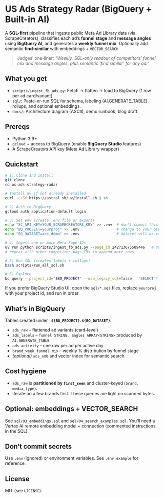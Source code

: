 # US Ads Strategy Radar (BigQuery + Built-in AI)

A **SQL-first** pipeline that ingests public Meta Ad Library data (via ScrapeCreators), classifies each ad’s **funnel stage** and **message angles** using **BigQuery AI**, and generates a **weekly funnel mix**. Optionally add semantic **find-similar** with embeddings + `VECTOR_SEARCH`.

> Judges’ one-liner: *“Weekly, SQL-only readout of competitors’ funnel mix and message angles, plus semantic ‘find similar’ for any ad.”*

## What you get
- `scripts/ingest_fb_ads.py`: Fetch → flatten → load to BigQuery (1 row per ad card/variant).
- `sql/`: Paste-or-run SQL for schema, labeling (AI.GENERATE_TABLE), rollups, and optional embeddings.
- `docs/`: Architecture diagram (ASCII), demo runbook, blog draft.

## Prereqs
- Python 3.9+
- `gcloud` + access to BigQuery (enable **BigQuery Studio** features)
- A ScrapeCreators API key (Meta Ad Library wrapper)

## Quickstart

```bash
# 1) Clone and install
git clone .
cd us-ads-strategy-radar

# Install uv if not already installed
curl -LsSf https://astral.sh/uv/install.sh | sh

# 2) Auth to BigQuery
gcloud auth application-default login

# 3) Set env (create .env file or export)
echo "SC_API_KEY=YOUR_SCRAPECREATORS_KEY" >> .env  # don't commit this!
echo "BQ_PROJECT=yourproj" >> .env                 # change to your GCP project id
echo "BQ_DATASET=ads_demo" >> .env                 # dataset will be created if missing

# 4) Ingest one or more Meta Page IDs
uv run python scripts/ingest_fb_ads.py --page_id 242713675589446   # Youth Crews (example)
# repeat with other competitor page IDs to append more rows

# 5) Run SQL (creates labels + rollups)
bash scripts/run_all_sql.sh

# 6) Explore
bq query --project_id="$BQ_PROJECT" --use_legacy_sql=false   'SELECT * FROM `'"$BQ_PROJECT"'.'"$BQ_DATASET"'.brand_week_funnel_mix` ORDER BY week_start, brand, pct_of_activity DESC LIMIT 50'
```

If you prefer BigQuery Studio UI: open the `sql/*.sql` files, replace `yourproj` with your project id, and run in order.

## What’s in BigQuery
Tables created under `
`**`${BQ_PROJECT}.${BQ_DATASET}`**:

- `ads_raw` – flattened ad variants (card-level)
- `ads_labels` – `funnel STRING, angles ARRAY<STRING>` produced by `AI.GENERATE_TABLE`
- `ads_activity` – one row per ad per active day
- `brand_week_funnel_mix` – weekly % distribution by funnel stage
- *(optional)* `ads_emb` and vector index for semantic search

## Cost hygiene
- `ads_raw` is **partitioned by `first_seen`** and cluster-keyed (`brand, media_type`).
- Iterate on a few brands first. These queries are light on scanned bytes.

## Optional: embeddings + VECTOR_SEARCH
See `sql/03_embeddings.sql` and `sql/04_search_examples.sql`. You’ll need a Vertex AI remote embedding model + connection (commented instructions in the SQL).

## Don’t commit secrets
Use `.env` (ignored) or environment variables. See `.env.example` for reference.

## License
MIT (see `LICENSE`).
